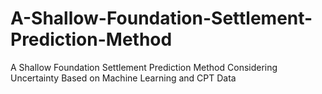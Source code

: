 # A-Shallow-Foundation-Settlement-Prediction-Method
A Shallow Foundation Settlement Prediction Method Considering Uncertainty Based on Machine Learning and CPT Data
